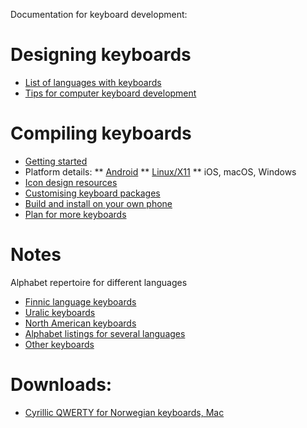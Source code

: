 Documentation for keyboard development:










# Designing keyboards


* [List of languages with keyboards](kbdlangdocs/LanguageSpecificKeyboardDocumentation.html)
* [Tips for computer keyboard development](TipsForComputerKeyboardDevelopment.html)


# Compiling keyboards


* [Getting started](GettingStartedWithKeyboardDevelopment.html)
* Platform details:
** [Android](AndroidKeyboards.html)
** [Linux/X11](X11.html)
** iOS, macOS, Windows
* [Icon design resources](icons/Icons.html)
* [Customising keyboard packages](CustomisingKeyboardPackages.html)
* [Build and install on your own phone](BuildAndInstallOnYourOwnPhone.html)
* [Plan for more keyboards](PlanForMoreKeyboards.html)




# Notes


Alphabet repertoire for different languages
* [Finnic language keyboards](layouts/bf_keyboards.txt)
* [Uralic keyboards](layouts/urj_keyboards.txt)
* [North American keyboards](layouts/na_keyboards.txt)
* [Alphabet listings for several languages](layouts/keyboard_letters.txt)
* [Other keyboards](layouts/other_keyboards.txt)




# Downloads:


* [Cyrillic QWERTY for Norwegian keyboards, Mac](download/KyrilliskQWERTY.zip)
